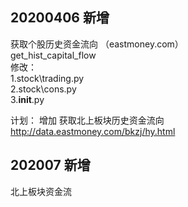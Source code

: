## 20200406 新增
获取个股历史资金流向    （eastmoney.com）  
get_hist_capital_flow  
修改：  
1.stock\trading.py   
2.stock\cons.py   
3.__init__.py  


计划：
增加 获取北上板块历史资金流向  
http://data.eastmoney.com/bkzj/hy.html


## 202007 新增  
北上板块资金流
